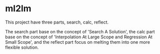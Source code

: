 # ml2lm
This project have three parts, search, calc, reflect.

The search part base on the concept of 'Search A Solution', the calc part base on the concept of 'Interpolation At Large Scope and Regression At Small Scope', and the reflect part focus on melting them into one more flexible solution.
